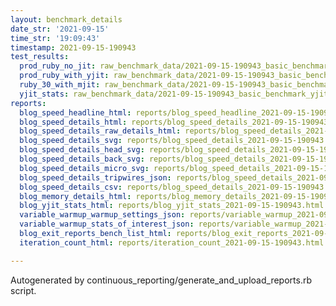 ```yaml
---
layout: benchmark_details
date_str: '2021-09-15'
time_str: '19:09:43'
timestamp: 2021-09-15-190943
test_results:
  prod_ruby_no_jit: raw_benchmark_data/2021-09-15-190943_basic_benchmark_prod_ruby_no_jit.json
  prod_ruby_with_yjit: raw_benchmark_data/2021-09-15-190943_basic_benchmark_prod_ruby_with_yjit.json
  ruby_30_with_mjit: raw_benchmark_data/2021-09-15-190943_basic_benchmark_ruby_30_with_mjit.json
  yjit_stats: raw_benchmark_data/2021-09-15-190943_basic_benchmark_yjit_stats.json
reports:
  blog_speed_headline_html: reports/blog_speed_headline_2021-09-15-190943.html
  blog_speed_details_html: reports/blog_speed_details_2021-09-15-190943.html
  blog_speed_details_raw_details_html: reports/blog_speed_details_2021-09-15-190943.raw_details.html
  blog_speed_details_svg: reports/blog_speed_details_2021-09-15-190943.svg
  blog_speed_details_head_svg: reports/blog_speed_details_2021-09-15-190943.head.svg
  blog_speed_details_back_svg: reports/blog_speed_details_2021-09-15-190943.back.svg
  blog_speed_details_micro_svg: reports/blog_speed_details_2021-09-15-190943.micro.svg
  blog_speed_details_tripwires_json: reports/blog_speed_details_2021-09-15-190943.tripwires.json
  blog_speed_details_csv: reports/blog_speed_details_2021-09-15-190943.csv
  blog_memory_details_html: reports/blog_memory_details_2021-09-15-190943.html
  blog_yjit_stats_html: reports/blog_yjit_stats_2021-09-15-190943.html
  variable_warmup_warmup_settings_json: reports/variable_warmup_2021-09-15-190943.warmup_settings.json
  variable_warmup_stats_of_interest_json: reports/variable_warmup_2021-09-15-190943.stats_of_interest.json
  blog_exit_reports_bench_list_html: reports/blog_exit_reports_2021-09-15-190943.bench_list.html
  iteration_count_html: reports/iteration_count_2021-09-15-190943.html

---
```

Autogenerated by continuous_reporting/generate_and_upload_reports.rb script.
